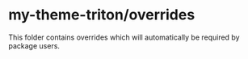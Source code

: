 # my-theme-triton/overrides

This folder contains overrides which will automatically be required by package users.
